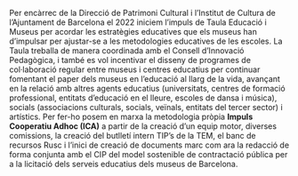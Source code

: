 Per encàrrec de la Direcció de Patrimoni Cultural i l’Institut de Cultura de l’Ajuntament de Barcelona el 2022 iniciem l’impuls de Taula Educació i Museus per acordar les estratègies educatives que els museus han d’impulsar per ajustar-se a les metodologies educatives de les escoles. La Taula treballa de manera coordinada amb el Consell d’Innovació Pedagògica, i també es vol incentivar el disseny de programes de col·laboració regular entre museus i centres educatius per continuar fomentant el paper dels museus en l’educació al llarg de la vida, avançant en la relació amb altres agents educatius (universitats, centres de formació professional, entitats d’educació en el lleure, escoles de dansa i música), socials (associacions culturals, socials, veïnals, entitats del tercer sector) i artístics. Per fer-ho posem en marxa la metodologia pròpia **Impuls Cooperatiu Adhoc (ICA)** a partir de la creació d’un equip motor, diverses comissions, la creació del butlletí intern TIP’s de la TEM, el banc de recursos Rusc i l’inici de creació de documents marc com ara la redacció de forma conjunta amb el CIP del model sostenible de contractació pública per a la licitació dels serveis educatius dels museus de Barcelona. 